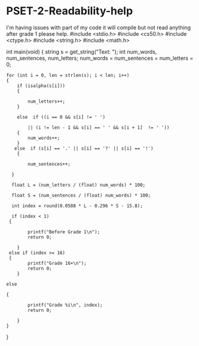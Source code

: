 # PSET-2-Readability-help
I'm having issues with part of my code it will compile but not read anything after grade 1 please help. 
#include <stdio.h>
#include <cs50.h>
#include <ctype.h>
#include <string.h>
#include <math.h>

int main(void)
{
    string s = get_string("Text: ");
    int num_words, num_sentences, num_letters;
    num_words = num_sentences = num_letters = 0;

    for (int i = 0, len = strlen(s); i < len; i++)
    {
        if (isalpha(s[i]))
        {

            num_letters++;
        }

        else  if ((i == 0 && s[i] != ' ')

            || (i != len - 1 && s[i] == ' ' && s[i + 1]  != ' '))
        {
            num_words++;
        }
       else  if (s[i] == '.' || s[i] == '?' || s[i] == '!')
        {

            num_sentences++;

      }

      float L = (num_letters / (float) num_words) * 100;

      float S = (num_sentences / (float) num_words) * 100;

      int index = round(0.0588 * L - 0.296 * S - 15.8);

      if (index < 1)
     {

            printf("Before Grade 1\n");
            return 0;

        }
     else if (index >= 16)
     {
            printf("Grade 16+\n");
            return 0;
        }

    else

    {

            printf("Grade %i\n", index);
            return 0;

        }
    }
}
